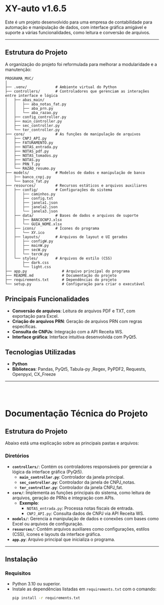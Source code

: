 # **XY-auto v1.6.5**

Este é um projeto desenvolvido para uma empresa de contabilidade para automação e manipulação de dados, com interface gráfica amigável e suporte a várias funcionalidades, como leitura e conversão de arquivos.

---

## **Estrutura do Projeto**

A organização do projeto foi reformulada para melhorar a modularidade e a manutenção:

```plaintext
PROGRAMA_MVC/
│
├── .venv/             # Ambiente virtual do Python
├── controllers/       # Controladores que gerenciam as interações entre interface e lógica
│   ├── abas_main/
│   │   ├── aba_notas_fat.py
│   │   ├── aba_prn.py
│   │   └── aba_razao.py
│   ├── config_controller.py
│   ├── main_controller.py
│   ├── sec_controller.py
│   └── ter_controller.py
├── core/              # As funções de manipulação de arquivos
│   ├── CNPJ_API.py
│   ├── FATURAMENTO.py
│   ├── NOTAS_entrada.py
│   ├── NOTAS_pdf.py
│   ├── NOTAS_tomados.py
│   ├── NOTAS.py
│   ├── PRN_T.py
│   └── RAZAO_resumo.py
├── models/            # Modelos de dados e manipulação de banco
│   ├── banco_cnpj.py
│   └── banco_fat.py
├── resources/         # Recursos estáticos e arquivos auxiliares
│   ├── config/        # Configurações do sistema
│   │   ├── caminhos.py
│   │   ├── config.txt
│   │   ├── janela1.json
│   │   ├── janela2.json
│   │   └── janela3.json
│   ├── data/          # Bases de dados e arquivos de suporte
│   │   ├── BANCOCNPJ.xlsx
│   │   └── GUIA_NOME.xlsx
│   ├── icons/         # Ícones do programa
│   │   └── XY.ico
│   ├── layouts/       # Arquivos de layout e UI gerados
│   │   ├── configW.py
│   │   ├── mainW.py
│   │   ├── secW.py
│   │   └── tercW.py
│   └── styles/        # Arquivos de estilo (CSS)
│       ├── dark.css
│       └── light.css
├── app.py                # Arquivo principal do programa
├── README.md             # Documentação do projeto
├── requirements.txt      # Dependências do projeto
└── setup.py              # Configuração para criar o executável
```

## **Principais Funcionalidades**

- **Conversão de arquivos**: Leitura de arquivos PDF e TXT, com exportação para Excel.
- **Criação de arquivos PRN**: Geração de arquivos PRN com regras específicas.
- **Consulta de CNPJs**: Integração com a API Receita WS.
- **Interface gráfica**: Interface intuitiva desenvolvida com PyQt5.

## **Tecnologias Utilizadas**

- **Python**  
- **Bibliotecas**: Pandas, PyQt5, Tabula-py ,Regex, PyPDF2, Requests, Openpyxl, CX_Freeze

---
<br>
<br>

# **Documentação Técnica do Projeto**


## **Estrutura do Projeto**
Abaixo está uma explicação sobre as principais pastas e arquivos:

### **Diretórios**
- **`controllers/`**: Contém os controladores responsáveis por gerenciar a lógica da interface gráfica (PyQt5).  
  - **`main_controller.py`**: Controlador da janela principal.  
  - **`sec_controller.py`**: Controlador da janela de CNPJ_notas.  
  - **`ter_controller.py`**: Controlador da janela CNPJ_fat. 
- **`core/`**: Implementa as funções principais do sistema, como leitura de arquivos, geração de PRNs e integração com APIs.  
  - **Exemplo**:  
    - `NOTAS_entrada.py`: Processa notas fiscais de entrada.  
    - `CNPJ_API.py`: Consulta dados de CNPJ via API Receita WS.  
- **`models/`**: Gerencia a manipulação de dados e conexões com bases como Excel ou arquivos de configuração.  
- **`resources/`**: Contém arquivos auxiliares como configurações, estilos (CSS), ícones e layouts da interface gráfica.  
- **`app.py`**: Arquivo principal que inicializa o programa.  

---

## **Instalação**

### **Requisitos**
- Python 3.10 ou superior.  
- Instale as dependências listadas em `requirements.txt` com o comando:  
  ```bash
  pip install -r requirements.txt
